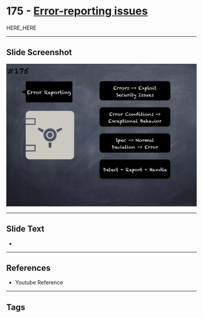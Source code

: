 # 175 - [Error-reporting issues](Error-reporting%20issues.md)

HERE_HERE

___
## Slide Screenshot
![0175.png](../images/pitfalls_and_best_practices201/175.png)
___
## Slide Text
- 
___
## References
- Youtube Reference
___
## Tags